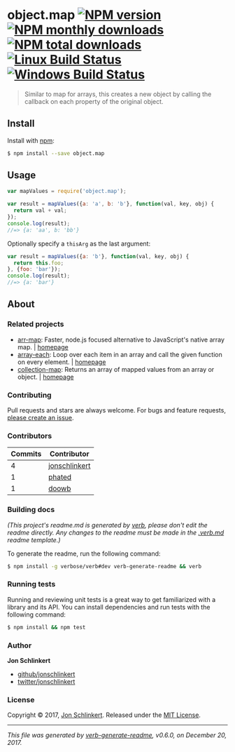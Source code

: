# object.map [![NPM version](https://img.shields.io/npm/v/object.map.svg?style=flat)](https://www.npmjs.com/package/object.map) [![NPM monthly downloads](https://img.shields.io/npm/dm/object.map.svg?style=flat)](https://npmjs.org/package/object.map)  [![NPM total downloads](https://img.shields.io/npm/dt/object.map.svg?style=flat)](https://npmjs.org/package/object.map) [![Linux Build Status](https://img.shields.io/travis/jonschlinkert/object.map.svg?style=flat&label=Travis)](https://travis-ci.org/jonschlinkert/object.map) [![Windows Build Status](https://img.shields.io/appveyor/ci/jonschlinkert/object.map.svg?style=flat&label=AppVeyor)](https://ci.appveyor.com/project/jonschlinkert/object.map)

> Similar to map for arrays, this creates a new object by calling the callback on each property of the original object.

## Install

Install with [npm](https://www.npmjs.com/):

```sh
$ npm install --save object.map
```

## Usage

```js
var mapValues = require('object.map');

var result = mapValues({a: 'a', b: 'b'}, function(val, key, obj) {
  return val + val;
});
console.log(result);
//=> {a: 'aa', b: 'bb'}
```

Optionally specify a `thisArg` as the last argument:

```js
var result = mapValues({a: 'b'}, function(val, key, obj) {
  return this.foo;
}, {foo: 'bar'});
console.log(result);
//=> {a: 'bar'}
```

## About

### Related projects

* [arr-map](https://www.npmjs.com/package/arr-map): Faster, node.js focused alternative to JavaScript's native array map. | [homepage](https://github.com/jonschlinkert/arr-map "Faster, node.js focused alternative to JavaScript's native array map.")
* [array-each](https://www.npmjs.com/package/array-each): Loop over each item in an array and call the given function on every element. | [homepage](https://github.com/jonschlinkert/array-each "Loop over each item in an array and call the given function on every element.")
* [collection-map](https://www.npmjs.com/package/collection-map): Returns an array of mapped values from an array or object. | [homepage](https://github.com/jonschlinkert/collection-map "Returns an array of mapped values from an array or object.")

### Contributing

Pull requests and stars are always welcome. For bugs and feature requests, [please create an issue](../../issues/new).

### Contributors

| **Commits** | **Contributor** |  
| --- | --- |  
| 4 | [jonschlinkert](https://github.com/jonschlinkert) |  
| 1 | [phated](https://github.com/phated) |  
| 1 | [doowb](https://github.com/doowb) |  

### Building docs

_(This project's readme.md is generated by [verb](https://github.com/verbose/verb-generate-readme), please don't edit the readme directly. Any changes to the readme must be made in the [.verb.md](.verb.md) readme template.)_

To generate the readme, run the following command:

```sh
$ npm install -g verbose/verb#dev verb-generate-readme && verb
```

### Running tests

Running and reviewing unit tests is a great way to get familiarized with a library and its API. You can install dependencies and run tests with the following command:

```sh
$ npm install && npm test
```

### Author

**Jon Schlinkert**

* [github/jonschlinkert](https://github.com/jonschlinkert)
* [twitter/jonschlinkert](https://twitter.com/jonschlinkert)

### License

Copyright © 2017, [Jon Schlinkert](https://github.com/jonschlinkert).
Released under the [MIT License](LICENSE).

***

_This file was generated by [verb-generate-readme](https://github.com/verbose/verb-generate-readme), v0.6.0, on December 20, 2017._
